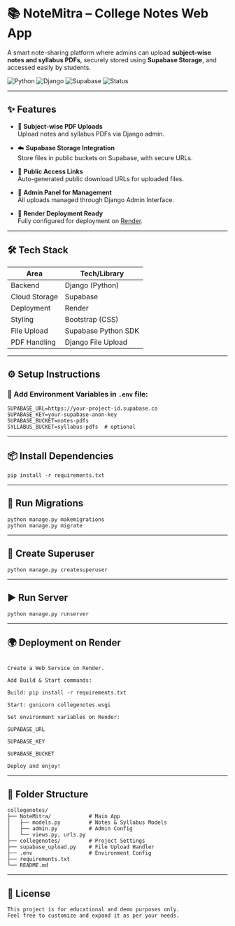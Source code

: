 # 📚 NoteMitra – College Notes Web App

A smart note-sharing platform where admins can upload **subject-wise notes and syllabus PDFs**, securely stored using **Supabase Storage**, and accessed easily by students.

![Python](https://img.shields.io/badge/Python-3.10-blue?style=flat-square&logo=python)
![Django](https://img.shields.io/badge/Django-Framework-darkgreen?style=flat-square&logo=django)
![Supabase](https://img.shields.io/badge/Supabase-Storage%20Cloud-brightgreen?style=flat-square&logo=supabase)
![Status](https://img.shields.io/badge/Status-Active-blueviolet?style=flat-square)

---

## ✨ Features

- 📁 **Subject-wise PDF Uploads**  
  Upload notes and syllabus PDFs via Django admin.

- ☁️ **Supabase Storage Integration**  
  Store files in public buckets on Supabase, with secure URLs.

- 🔗 **Public Access Links**  
  Auto-generated public download URLs for uploaded files.

- 🔐 **Admin Panel for Management**  
  All uploads managed through Django Admin Interface.

- 🚀 **Render Deployment Ready**  
  Fully configured for deployment on [Render](https://render.com).

---

## 🛠️ Tech Stack

| Area            | Tech/Library         |
|-----------------|----------------------|
| Backend         | Django (Python)      |
| Cloud Storage   | Supabase             |
| Deployment      | Render               |
| Styling         | Bootstrap (CSS)      |
| File Upload     | Supabase Python SDK  |
| PDF Handling    | Django File Upload   |

---

## ⚙️ Setup Instructions

### 🔐 Add Environment Variables in `.env` file:

```env
SUPABASE_URL=https://your-project-id.supabase.co
SUPABASE_KEY=your-supabase-anon-key
SUPABASE_BUCKET=notes-pdfs
SYLLABUS_BUCKET=syllabus-pdfs  # optional
```
---

## 📦 Install Dependencies
```
pip install -r requirements.txt
```
---

## 🔄 Run Migrations
```
python manage.py makemigrations
python manage.py migrate
```
---

## 👤 Create Superuser
```
python manage.py createsuperuser
```
---

## ▶️ Run Server
```
python manage.py runserver
```
---

## 🌍 Deployment on Render
```Push code to GitHub.

Create a Web Service on Render.

Add Build & Start commands:

Build: pip install -r requirements.txt

Start: gunicorn collegenotes.wsgi

Set environment variables on Render:

SUPABASE_URL

SUPABASE_KEY

SUPABASE_BUCKET

Deploy and enjoy!
```
---

## 📁 Folder Structure
```
collegenotes/
├── NoteMitra/            # Main App
│   ├── models.py         # Notes & Syllabus Models
│   ├── admin.py          # Admin Config
│   └── views.py, urls.py
├── collegenotes/         # Project Settings
├── supabase_upload.py    # File Upload Handler
├── .env                  # Environment Config
├── requirements.txt
└── README.md
```
---

## 📜 License
```
This project is for educational and demo purposes only.
Feel free to customize and expand it as per your needs.
```
